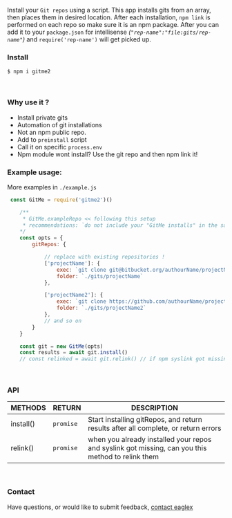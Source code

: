 Install your `Git repos` using a script. This app installs gits from an array, then places them in desired location. After each installation, `npm link` is performed on each repo so make sure it is an npm package.  After you can add it to your `package.json` for intellisense _(`"rep-name":"file:gits/rep-name"`)_ and  `require('rep-name')` will get picked up.
&nbsp;
&nbsp;



### Install
```shell
$ npm i gitme2
```
&nbsp;
&nbsp;



### Why use it ?
* Install private gits
* Automation of git installations
* Not an npm public repo.
* Add to `preinstall` script
* Call it on specific `process.env`
* Npm module wont install? Use the git repo and then npm link it!
&nbsp;
&nbsp;



### Example usage:
More examples in `./example.js`

```js
 const GitMe = require('gitme2')()

    /** 
     * GitMe.exampleRepo << following this setup
     * recommendations: `do not include your "GitMe installs" in the same dir as your project!, treat it as ./local_node_modules or ./gits` for example.
    */
    const opts = {
        gitRepos: {

            // replace with existing repositories !
            ['projectName']: {
                exec: `git clone git@bitbucket.org/authourName/projectName.git`, 
                folder: `./gits/projectName` 
            },

            ['projectName2']: {
                exec: `git clone https://github.com/authourName/projectName2.git`,  
                folder: `./gits/projectName2` 
            },
            // and so on
        }
    }

    const git = new GitMe(opts)
    const results = await git.install()
    // const relinked = await git.relink() // if npm syslink got missing, try to relink them 
```
&nbsp;
&nbsp;



### API

|METHODS                |RETURN                          |DESCRIPTION                         |
|----------------|-------------------------------|-----------------------------|
|install() | `promise` |Start installing gitRepos, and return results after all complete, or return errors |
|relink() | `promise` |when you already installed your repos and syslink got missing, can you this method to relink them |
&nbsp;
&nbsp;




### Contact
Have questions, or would like to submit feedback, [contact eaglex](https://eaglex.net/app/contact?product=gitme2)


